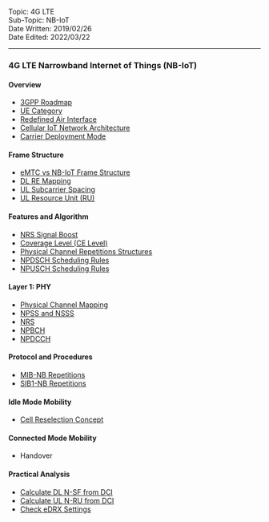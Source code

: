 Topic: 4G LTE<br>
Sub-Topic: NB-IoT<br>
Date Written: 2019/02/26<br>
Date Edited: 2022/03/22<br>

---

### 4G LTE Narrowband Internet of Things (NB-IoT)
#### Overview 

- [3GPP Roadmap](/lte_nbiot/lte_nbiot_overview.md?id=3GPP-Roadmap)<br>
- [UE Category](/lte_nbiot/lte_nbiot_overview.md?id=UE-Category)<br>
- [Redefined Air Interface](/lte_nbiot/lte_nbiot_overview.md?id=Redefined-Air-Interface)<br>
- [Cellular IoT Network Architecture](/lte_nbiot/lte_nbiot_overview.md?id=Cellular-IoT-Network-Architecture)<br>
- [Carrier Deployment Mode](/lte_nbiot/lte_nbiot_overview.md?id=Carrier-Deployment-Mode)<br>

#### Frame Structure 

- [eMTC vs NB-IoT Frame Structure](/lte_nbiot/lte_nbiot_framestructure.md?id=eMTC-vs-NB-IoT-Frame-Structure)<br>
- [DL RE Mapping](/lte_nbiot/lte_nbiot_framestructure.md?id=DL-RE-Mapping)<br>
- [UL Subcarrier Spacing](/lte_nbiot/lte_nbiot_framestructure.md?id=UL-Subcarrier-Spacing)<br>
- [UL Resource Unit (RU)](/lte_nbiot/lte_nbiot_framestructure.md?id=UL-Resource-Unit-RU)<br>

#### Features and Algorithm 

- [NRS Signal Boost](/lte_nbiot/lte_nbiot_featurealgo.md?id=NRS-Signal-Boost)<br>
- [Coverage Level (CE Level)](/lte_nbiot/lte_nbiot_featurealgo.md?id=Coverage-Level-CE-Level)<br>
- [Physical Channel Repetitions Structures](/lte_nbiot/lte_nbiot_featurealgo.md?id=Physical-Channel-Repetitions-Structures)<br>
- [NPDSCH Scheduling Rules](/lte_nbiot/lte_nbiot_featurealgo.md?id=NPDSCH-Scheduling-Rules)<br>
- [NPUSCH Scheduling Rules](/lte_nbiot/lte_nbiot_featurealgo.md?id=NPUSCH-Scheduling-Rules)<br>

#### Layer 1: PHY

- [Physical Channel Mapping](/lte_nbiot/lte_nbiot_layer1.md?id=Physical-Channel-Mapping)<br>
- [NPSS and NSSS](/lte_nbiot/lte_nbiot_layer1.md?id=NPSS-and-NSSS)<br>
- [NRS](/lte_nbiot/lte_nbiot_layer1.md?id=NRS)<br>
- [NPBCH](/lte_nbiot/lte_nbiot_layer1.md?id=NPBCH)<br>
- [NPDCCH](/lte_nbiot/lte_nbiot_layer1.md?id=NPDCCH)<br>

#### Protocol and Procedures 

- [MIB-NB Repetitions](/lte_nbiot/lte_nbiot_procedure.md?id=MIB-NB-Repetitions)<br>
- [SIB1-NB Repetitions](/lte_nbiot/lte_nbiot_procedure.md?id=SIB1-NB-Repetitions)<br>

#### Idle Mode Mobility 

- [Cell Reselection Concept](/lte_nbiot/lte_nbiot_idle.md?id=Cell-Reselection-Concept)<br>

#### Connected Mode Mobility 

- Handover

#### Practical Analysis 

- [Calculate DL N-SF from DCI](/lte_nbiot/lte_nbiot_practical.md?id=Calculate-UL-N-RU-from-DCI)<br>
- [Calculate UL N-RU from DCI](/lte_nbiot/lte_nbiot_practical.md?id=Calculate-UL-N-RU-from-DCI)<br>
- [Check eDRX Settings](/lte_nbiot/lte_nbiot_practical.md?id=Check-eDRX-Settings)<br>